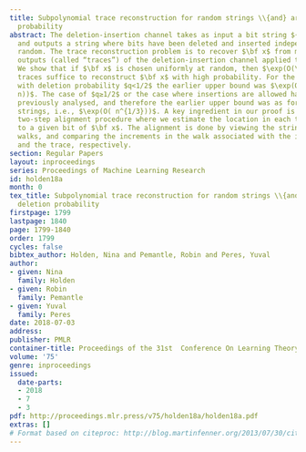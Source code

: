 ```yaml
---
title: Subpolynomial trace reconstruction for random strings \\{and} arbitrary deletion
  probability
abstract: The deletion-insertion channel takes as input a bit string ${\bf x}∈\{0,1\}^{n}$,
  and outputs a string where bits have been deleted and inserted independently at
  random. The trace reconstruction problem is to recover $\bf x$ from many independent
  outputs (called “traces”) of the deletion-insertion channel applied to $\bf x$.
  We show that if $\bf x$ is chosen uniformly at random, then $\exp(O(\log^{1/3} n))$
  traces suffice to reconstruct $\bf x$ with high probability. For the deletion channel
  with deletion probability $q<1/2$ the earlier upper bound was $\exp(O(\log^{1/2}
  n))$. The case of $q≥1/2$ or the case where insertions are allowed has not been
  previously analysed, and therefore the earlier upper bound was as for worst-case
  strings, i.e., $\exp(O( n^{1/3}))$. A key ingredient in our proof is a delicate
  two-step alignment procedure where we estimate the location in each trace corresponding
  to a given bit of $\bf x$. The alignment is done by viewing the strings as random
  walks, and comparing the increments in the walk associated with the input string
  and the trace, respectively.
section: Regular Papers
layout: inproceedings
series: Proceedings of Machine Learning Research
id: holden18a
month: 0
tex_title: Subpolynomial trace reconstruction for random strings \\{and} arbitrary
  deletion probability
firstpage: 1799
lastpage: 1840
page: 1799-1840
order: 1799
cycles: false
bibtex_author: Holden, Nina and Pemantle, Robin and Peres, Yuval
author:
- given: Nina
  family: Holden
- given: Robin
  family: Pemantle
- given: Yuval
  family: Peres
date: 2018-07-03
address: 
publisher: PMLR
container-title: Proceedings of the 31st  Conference On Learning Theory
volume: '75'
genre: inproceedings
issued:
  date-parts:
  - 2018
  - 7
  - 3
pdf: http://proceedings.mlr.press/v75/holden18a/holden18a.pdf
extras: []
# Format based on citeproc: http://blog.martinfenner.org/2013/07/30/citeproc-yaml-for-bibliographies/
---
```

